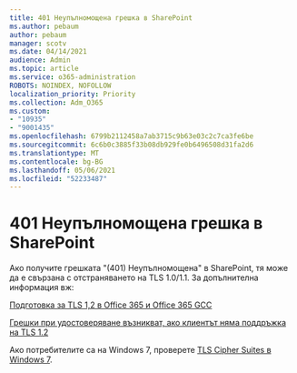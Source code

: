 ```yaml
---
title: 401 Неупълномощена грешка в SharePoint
ms.author: pebaum
author: pebaum
manager: scotv
ms.date: 04/14/2021
audience: Admin
ms.topic: article
ms.service: o365-administration
ROBOTS: NOINDEX, NOFOLLOW
localization_priority: Priority
ms.collection: Adm_O365
ms.custom:
- "10935"
- "9001435"
ms.openlocfilehash: 6799b2112458a7ab3715c9b63e03c2c7ca3fe6be
ms.sourcegitcommit: 6c6b0c3885f33b08db929fe0b6496508d31fa2d6
ms.translationtype: MT
ms.contentlocale: bg-BG
ms.lasthandoff: 05/06/2021
ms.locfileid: "52233487"
---
```

# <a name="401-unauthorized-error-in-sharepoint"></a>401 Неупълномощена грешка в SharePoint

Ако получите грешката "(401) Неупълномощена" в SharePoint, тя може да е свързана с отстраняването на TLS 1.0/1.1. За допълнителна информация вж:

[Подготовка за TLS 1,2 в Office 365 и Office 365 GCC](https://docs.microsoft.com/microsoft-365/compliance/prepare-tls-1.2-in-office-365)

[Грешки при удостоверяване възникват, ако клиентът няма поддръжка на TLS 1.2](https://review.docs.microsoft.com/sharepoint/troubleshoot/administration/authentication-errors-tls12-support)

Ако потребителите са на Windows 7, проверете [TLS Cipher Suites в Windows 7](https://docs.microsoft.com/windows/win32/secauthn/tls-cipher-suites-in-windows-7).